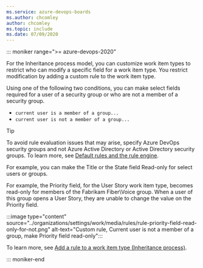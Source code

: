 ```yaml
---
ms.service: azure-devops-boards
ms.author: chcomley
author: chcomley
ms.topic: include
ms.date: 07/09/2020
---
```





::: moniker range=">= azure-devops-2020"

For the Inheritance process model, you can customize work item types to restrict who can modify a specific field for a work item type. You restrict modification by adding a custom rule to the work item type. 

Using one of the following two conditions, you can make select fields required for a user of a security group or who are not a member of a security group. 

- `current user is a member of a group...`
- `current user is not a member of a group...`


> [!TIP]    
> To avoid rule evaluation issues that may arise, specify Azure DevOps security groups and not Azure Active Directory or Active Directory security groups. To learn more, see [Default rules and the rule engine](../organizations/settings/work/rule-reference.md).

For example, you can make the Title or the State field Read-only for select users or groups. 

For example, the Priority field, for the User Story work item type, becomes read-only for members of the Fabrikam Fiber\Voice group. When a user of this group opens a User Story, they are unable to change the value on the Priority field.

:::image type="content" source="../organizations/settings/work/media/rules/rule-priority-field-read-only-for-not.png" alt-text="Custom rule, Current user is not a member of a group, make Priority field read-only":::

To learn more, see [Add a rule to a work item type (Inheritance process)](../organizations/settings/work/custom-rules.md). 

::: moniker-end